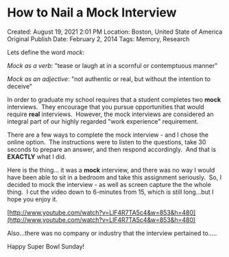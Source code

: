 # How to Nail a Mock Interview

Created: August 19, 2021 2:01 PM
Location: Boston, United State of America
Original Publish Date: February 2, 2014
Tags: Memory, Research

Lets define the word *mock*:

*Mock as a verb*: "tease or laugh at in a scornful or contemptuous manner"

*Mock as an adjective*: "not authentic or real, but without the intention to deceive"

In order to graduate my school requires that a student completes two **mock** interviews.  They encourage that you pursue opportunities that would require **real** interviews.  However, the mock interviews are considered an integral part of our highly regarded "work experience" requirement.

There are a few ways to complete the mock interview - and I chose the online option.  The instructions were to listen to the questions, take 30 seconds to prepare an answer, and then respond accordingly.  And that is **EXACTLY** what I did.

Here is the thing... it was a **mock** interview, and there was no way I would have been able to sit in a bedroom and take this assignment seriously.  So, I decided to mock the interview - as well as screen capture the the whole thing.  I cut the video down to 6-minutes from 15, which is still long...but I hope you enjoy it.

[http://www.youtube.com/watch?v=LlF4R7TA5c4&w=853&h=480](http://www.youtube.com/watch?v=LlF4R7TA5c4&w=853&h=480)

Also...there was no company or industry that the interview pertained to.....

Happy Super Bowl Sunday!